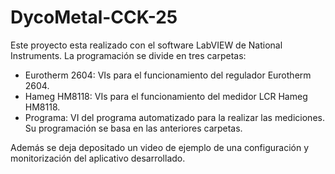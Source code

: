 # DycoMetal-CCK-25

Este proyecto esta realizado con el software LabVIEW de National Instruments.
La programación se divide en tres carpetas:

- Eurotherm 2604: VIs para el funcionamiento del regulador Eurotherm 2604.
- Hameg HM8118:   VIs para el funcionamiento del medidor LCR Hameg HM8118.
- Programa:       VI del programa automatizado para la realizar las mediciones. Su programación se basa en las anteriores carpetas.
  
Además se deja depositado un video de ejemplo de una configuración y monitorización del aplicativo desarrollado.
